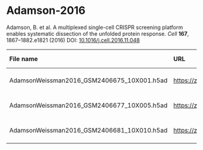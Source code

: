 # Adamson-2016

Adamson, B. et al. A multiplexed single-cell CRISPR screening platform enables systematic dissection of the unfolded protein response. *Cell* **167**, 1867–1882.e1821 (2016) DOI: [10.1016/j.cell.2016.11.048](https://doi.org/10.1016/j.cell.2016.11.048)

| File name                                  | URL                                                                                  | Access date  |               MD5                | Remark    |
| :----------------------------------------- | :----------------------------------------------------------------------------------- | :----------: | :------------------------------: | :-------- |
| AdamsonWeissman2016_GSM2406675_10X001.h5ad | https://zenodo.org/records/10044268/files/AdamsonWeissman2016_GSM2406675_10X001.h5ad | Mar 17, 2024 | 232f7e3756d41602bbe434b50662a76f | scPerturb |
| AdamsonWeissman2016_GSM2406677_10X005.h5ad | https://zenodo.org/records/10044268/files/AdamsonWeissman2016_GSM2406677_10X005.h5ad | Mar 17, 2024 | 8657391920e7f8b3e6fd52745777002a | scPerturb |
| AdamsonWeissman2016_GSM2406681_10X010.h5ad | https://zenodo.org/records/10044268/files/AdamsonWeissman2016_GSM2406681_10X010.h5ad | Mar 17, 2024 | 2fa44ea61a8dd35742af618638ec65fc | scPerturb |
